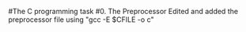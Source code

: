 #The C programming task
#0. The Preprocessor
Edited and added the preprocessor file using "gcc -E $CFILE -o c"
